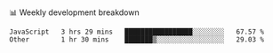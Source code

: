 📊 Weekly development breakdown
<!--START_SECTION:waka-->

```text
JavaScript   3 hrs 29 mins   █████████████████░░░░░░░░   67.57 %
Other        1 hr 30 mins    ███████▒░░░░░░░░░░░░░░░░░   29.03 %
```

<!--END_SECTION:waka-->
